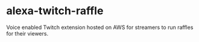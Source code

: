 # alexa-twitch-raffle
Voice enabled Twitch extension hosted on AWS for streamers to run raffles for their viewers.
